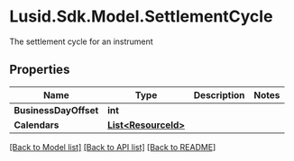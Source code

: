# Lusid.Sdk.Model.SettlementCycle
The settlement cycle for an instrument

## Properties

Name | Type | Description | Notes
------------ | ------------- | ------------- | -------------
**BusinessDayOffset** | **int** |  | 
**Calendars** | [**List&lt;ResourceId&gt;**](ResourceId.md) |  | 

[[Back to Model list]](../README.md#documentation-for-models) [[Back to API list]](../README.md#documentation-for-api-endpoints) [[Back to README]](../README.md)

